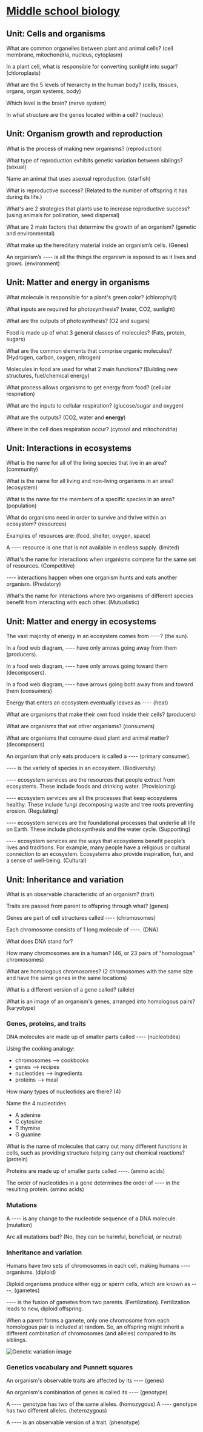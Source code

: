 # [Middle school biology](https://www.khanacademy.org/science/ms-biology)

## Unit: Cells and organisms

What are common organelles between plant and animal cells? (cell membrane, mitochondria, nucleus, cytoplasm)

In a plant cell, what is responsible for converting sunlight into sugar? (chloroplasts)

What are the 5 levels of hierarchy in the human body? (cells, tissues, organs, organ systems, body)

Which level is the brain? (nerve system)

In what structure are the genes located within a cell? (nucleus)


## Unit: Organism growth and reproduction

What is the process of making new organisms? (reproduction)

What type of reproduction exhibits genetic variation between siblings? (sexual)

Name an animal that uses asexual reproduction. (starfish)

What is reproductive success? (Related to the number of offspring it has during its life.)

What's are 2 strategies that plants use to increase reproductive success?  (using animals for pollination, seed dispersal)

What are 2 main factors that determine the growth of an organism? (genetic and environmental)

What make up the hereditary material inside an organism’s cells.  (Genes)

An organism’s ---- is all the things the organism is exposed to as it lives and grows. (environment)


## Unit: Matter and energy in organisms

What molecule is responsible for a plant's green color? (chlorophyll)

What inputs are required for photosynthesis? (water, CO2, sunlight)

What are the outputs of photosynthesis? (O2 and sugars)

Food is made up of what 3 general classes of molecules? (Fats, protein, sugars)

What are the common elements that comprise organic molecules?  (Hydrogen, carbon, oxygen, nitrogen)

Molecules in food are used for what 2 main functions? (Building new structures, fuel/chemical energy)

What process allows organisms to get energy from food? (cellular respiration)

What are the inputs to cellular respiration? (glucose/sugar and oxygen)

What are the outputs? (CO2, water and **energy**)

Where in the cell does respiration occur? (cytosol and mitochondria)


## Unit: Interactions in ecosystems
What is the name for all of the living species that live in an area? (community)

What is the name for all living and non-living organisms in an area? (ecosystem)

What is the name for the members of a specific species in an area?  (population)

What do organisms need in order to survive and thrive within an ecosystem? (resources)

Examples of resources are: (food, shelter, oxygen, space)

A ---- resource is one that is not available in endless supply. (limited)

What's the name for interactions when organisms compete for the same set of resources. (Competitive)

---- interactions happen when one organism hunts and eats another organism.  (Predatory)

What's the name for interactions where two organisms of different species benefit from interacting with each other. (Mutualistic)

## Unit: Matter and energy in ecosystems
The vast majority of energy in an ecosystem comes from ----? (the sun).

In a food web diagram, ---- have only arrows going away from them (producers).

In a food web diagram, ---- have only arrows going toward them (decomposers).

In a food web diagram, ---- have  arrows going both away from and toward them (consumers)

Energy that enters an ecosystem eventually leaves as ---- (heat)

What are organisms that make their own food inside their cells? (producers)

What are organisms that eat other organisms? (consumers)

What are organisms that consume dead plant and animal matter? (decomposers)

An organism that only eats producers is called a ---- (primary consumer).

---- is the variety of species in an ecosystem. (Biodiversity)

---- ecosystem services are the resources that people extract from ecosystems. These include foods and drinking water. (Provisioning)

---- ecosystem services are all the processes that keep ecosystems healthy. These include fungi decomposing waste and tree roots preventing erosion. (Regulating)

---- ecosystem services are the foundational processes that underlie all life on Earth. These include photosynthesis and the water cycle. (Supporting)

---- ecosystem services are the ways that ecosystems benefit people’s lives and traditions. For example, many people have a religious or cultural connection to an ecosystem. Ecosystems also provide inspiration, fun, and a sense of well-being. (Cultural)

## Unit: Inheritance and variation
What is an observable characteristic of an organism? (trait)

Traits are passed from parent to offspring through what? (genes)

Genes are part of cell structures called ----  (chromosomes)

Each chromosome consists of 1 long molecule of ----. (DNA)

What does DNA stand for?

How many chromosomes are in a human? (46, or 23 pairs of "homologous" chromosomes)

What are homologous chromosomes? (2 chromosomes with the same size and have the same genes in the same locations)

What is a different version of a gene called? (allele)

What is an image of an organism's genes, arranged into homologous pairs? (karyotype)

### Genes, proteins, and traits

DNA molecules are made up of smaller parts called ---- (nucleotides)

Using the cooking analogy:
- chromosomes --> cookbooks
- genes --> recipes
- nucleotides --> ingredients
- proteins --> meal

How many types of nucleotides are there? (4)

Name the 4 nucleotides
- A adenine
- C cytosine
- T thymine
- G guanine

What is the name of molecules that carry out many different functions in cells, such as providing structure helping carry out chemical reactions? (protein)

Proteins are made up of smaller parts called ----. (amino acids)

The order of nucleotides in a gene determines the order of ---- in the resulting protein. (amino acids)

### Mutations
A ---- is any change to the nucleotide sequence of a DNA molecule. (mutation)

Are all mutations bad? (No, they can be harmful, beneficial, or neutral)

### Inheritance and variation
Humans have two sets of chromosomes in each cell, making humans ---- organisms. (diploid)

Diploid organisms produce either egg or sperm cells, which are known as ----. (gametes)

---- is the fusion of gametes from two parents. (Fertilization). Fertilization leads to new, diploid offspring.

When a parent forms a gamete, only one chromosome from each homologous pair is included at random. So, an offspring might inherit a different combination of chromosomes (and alleles) compared to its siblings.

![Genetic variation image](img/genetic-variation.png)

### Genetics vocabulary and Punnett squares

An organism's observable traits are affected by its ---- (genes)

An organism's combination of genes is called its ---- (genotype)

A ---- genotype has two of the same alleles. (homozygous)
A ---- genotype has two different alleles. (heterozygous)

A ---- is an observable version of a trait. (phenotype)

